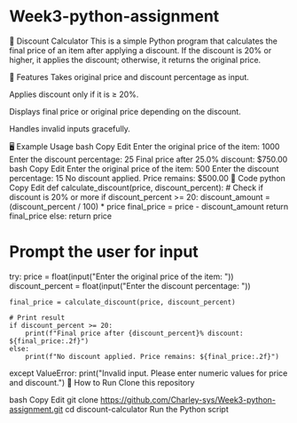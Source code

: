 # Week3-python-assignment
🛒 Discount Calculator
This is a simple Python program that calculates the final price of an item after applying a discount.
If the discount is 20% or higher, it applies the discount; otherwise, it returns the original price.

📜 Features
Takes original price and discount percentage as input.

Applies discount only if it is ≥ 20%.

Displays final price or original price depending on the discount.

Handles invalid inputs gracefully.

🖥 Example Usage
bash
Copy
Edit
Enter the original price of the item: 1000
Enter the discount percentage: 25
Final price after 25.0% discount: $750.00
bash
Copy
Edit
Enter the original price of the item: 500
Enter the discount percentage: 15
No discount applied. Price remains: $500.00
📂 Code
python
Copy
Edit
def calculate_discount(price, discount_percent):
    # Check if discount is 20% or more
    if discount_percent >= 20:
        discount_amount = (discount_percent / 100) * price
        final_price = price - discount_amount
        return final_price
    else:
        return price

# Prompt the user for input
try:
    price = float(input("Enter the original price of the item: "))
    discount_percent = float(input("Enter the discount percentage: "))

    final_price = calculate_discount(price, discount_percent)

    # Print result
    if discount_percent >= 20:
        print(f"Final price after {discount_percent}% discount: ${final_price:.2f}")
    else:
        print(f"No discount applied. Price remains: ${final_price:.2f}")
except ValueError:
    print("Invalid input. Please enter numeric values for price and discount.")
🚀 How to Run
Clone this repository

bash
Copy
Edit
git clone https://github.com/Charley-sys/Week3-python-assignment.git
cd discount-calculator
Run the Python script

